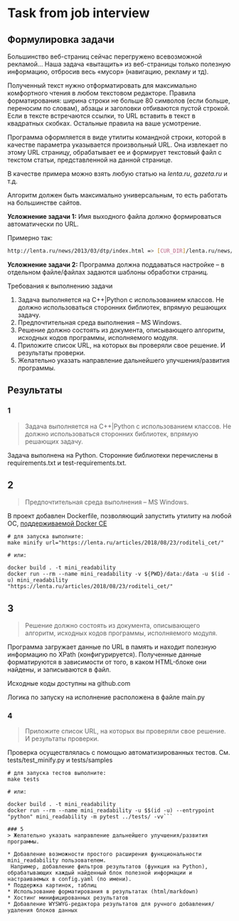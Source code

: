 # Task from job interview

## Формулировка задачи

Большинство веб-страниц сейчас перегружено всевозможной рекламой... Наша задача «вытащить»
из веб-страницы только полезную информацию, отбросив весь «мусор» (навигацию, рекламу и тд).

Полученный текст нужно отформатировать для максимально комфортного чтения в любом
текстовом редакторе. Правила форматирования: ширина строки не больше 80 символов (если
больше, переносим по словам), абзацы и заголовки отбиваются пустой строкой. Если в тексте
встречаются ссылки, то URL вставить в текст в квадратных скобках. Остальные правила на ваше
усмотрение.

Программа оформляется в виде утилиты командной строки, которой в качестве параметра
указывается произвольный URL. Она извлекает по этому URL страницу, обрабатывает ее и
формирует текстовый файл с текстом статьи, представленной на данной странице.

В качестве примера можно взять любую статью на *lenta.ru*, *gazeta.ru* и т.д.

Алгоритм должен быть максимально универсальным, то есть работать на большинстве сайтов.

**Усложнение задачи 1:** Имя выходного файла должно формироваться автоматически по URL.

Примерно так:
```bash
http://lenta.ru/news/2013/03/dtp/index.html => [CUR_DIR]/lenta.ru/news/2013/03/dtp/index.txt
```

**Усложнение задачи 2:** Программа должна поддаваться настройке – в отдельном файле/файлах
задаются шаблоны обработки страниц.

Требования к выполнению задачи
1. Задача выполняется на С++|Python с использованием классов. Не должно использоваться
сторонних библиотек, впрямую решающих задачу.
2. Предпочтительная среда выполнения – MS Windows.
3. Решение должно состоять из документа, описывающего алгоритм, исходных кодов
программы, исполняемого модуля.
4. Приложите список URL, на которых вы проверяли свое решение. И результаты проверки.
5. Желательно указать направление дальнейшего улучшения/развития программы.

## Результаты

### 1
> Задача выполняется на С++|Python с использованием классов. Не должно использоваться
сторонних библиотек, впрямую решающих задачу.

Задача выполнена на Python. Сторонние библиотеки перечислены в requirements.txt и test-requirements.txt.

## 2
> Предпочтительная среда выполнения – MS Windows.

В проект добавлен Dockerfile, позволяющий запустить утилиту на любой ОС, [поддерживаемой Docker CE](https://docs.docker.com/install/#supported-platforms)
```shell
# для запуска выполните:
make minify url="https://lenta.ru/articles/2018/08/23/roditeli_cet/"

# или:

docker build . -t mini_readability
docker run --rm --name mini_readability -v ${PWD}/data:/data -u $(id -u) mini_readability "https://lenta.ru/articles/2018/08/23/roditeli_cet/"
```

## 3
> Решение должно состоять из документа, описывающего алгоритм, исходных кодов
программы, исполняемого модуля.

Программа загружает данные по URL в память и находит полезную информацию по XPath (конфигурируется).
Полученные данные форматируются в зависимости от того, в каком HTML-блоке они найдены, и записываются в файл.

Исходные коды доступны на github.com

Логика по запуску на исполнение расположена в файле main.py

### 4
> Приложите список URL, на которых вы проверяли свое решение. И результаты проверки.

Проверка осуществлялась с помощью автоматизированных тестов. См. tests/test_minify.py и tests/samples
```shell
# для запуска тестов выполните:
make tests

# или:

docker build . -t mini_readability
docker run --rm --name mini_readability -u $$(id -u) --entrypoint "python" mini_readability -m pytest ../tests/ -vv```

### 5
> Желательно указать направление дальнейшего улучшения/развития программы.

* Добавление возможности простого расширения функциональности mini_readability пользователем. 
 Например, добавление фильтров результатов (функция на Python), обрабатывающих каждый найденный блок полезной информации и настраиваемых в config.yaml (по имени).
* Поддержка картинок, таблиц
* Использование форматирования в результатах (html/markdown)
* Хостинг минифицированных результатов
* Добавление WYSWYG-редактора результатов для ручного добавления/удаления блоков данных

